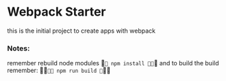 # Webpack Starter

this is the initial project to create apps with webpack

### Notes:
remember rebuild node modules
```
npm install
```
and to build the build remember:
```
npm run build
```